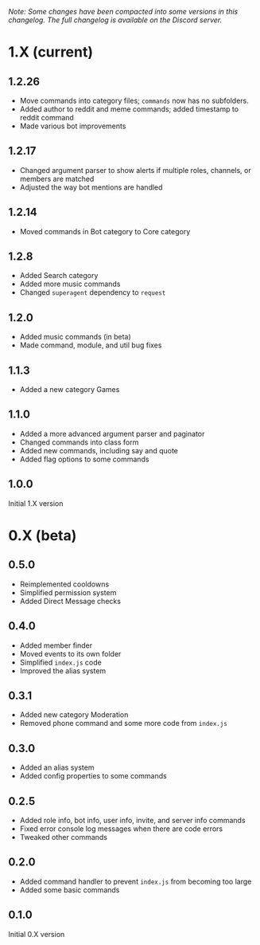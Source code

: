 *Note: Some changes have been compacted into some versions in this changelog. The full changelog is available on the Discord server.*

# 1.X (current)

## 1.2.26

- Move commands into category files; `commands` now has no subfolders.
- Added author to reddit and meme commands; added timestamp to reddit command
- Made various bot improvements

## 1.2.17

- Changed argument parser to show alerts if multiple roles, channels, or members are matched
- Adjusted the way bot mentions are handled

## 1.2.14

- Moved commands in Bot category to Core category

## 1.2.8

- Added Search category
- Added more music commands
- Changed `superagent` dependency to `request`

## 1.2.0

- Added music commands (in beta)
- Made command, module, and util bug fixes

## 1.1.3

- Added a new category Games

## 1.1.0

- Added a more advanced argument parser and paginator
- Changed commands into class form
- Added new commands, including say and quote
- Added flag options to some commands

## 1.0.0

Initial 1.X version

# 0.X (beta)

## 0.5.0

- Reimplemented cooldowns
- Simplified permission system
- Added Direct Message checks

## 0.4.0

- Added member finder
- Moved events to its own folder
- Simplified `index.js` code
- Improved the alias system

## 0.3.1

- Added new category Moderation
- Removed phone command and some more code from `index.js`

## 0.3.0

- Added an alias system
- Added config properties to some commands

## 0.2.5

- Added role info, bot info, user info, invite, and server info commands
- Fixed error console log messages when there are code errors
- Tweaked other commands

## 0.2.0

- Added command handler to prevent `index.js` from becoming too large
- Added some basic commands

## 0.1.0

Initial 0.X version
